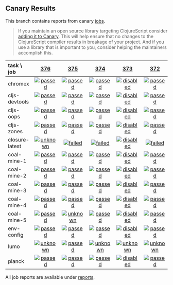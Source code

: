 ## Canary Results

This branch contains reports from canary [jobs](https://github.com/cljs-oss/canary/tree/jobs).

> If you maintain an open source library targeting ClojureScript consider [adding it to Canary](https://github.com/cljs-oss/canary/tree/master#how-to-participate). This will help ensure that no changes to the ClojureScript compiler results in breakage of your project. And if you use a library that is important to you, consider helping the maintainers accomplish this.

[//]: # (begin_overview_table)

| task \ job | <a href="reports/2018/05/10/job-000376-1.10.276-78753d3" title="job #376 finished on 2018-05-10">376</a> | <a href="reports/2018/05/09/job-000375-1.10.276-78753d3" title="job #375 finished on 2018-05-09">375</a> | <a href="reports/2018/05/08/job-000374-1.10.276-78753d3" title="job #374 finished on 2018-05-08">374</a> | <a href="reports/2018/05/07/job-000373-1.10.276-78753d3" title="job #373 finished on 2018-05-07">373</a> | <a href="reports/2018/05/07/job-000372-1.10.271-132d3aa" title="job #372 finished on 2018-05-07">372</a> | <a href="reports/2018/05/06/job-000371-1.10.271-132d3aa" title="job #371 finished on 2018-05-06">371</a> | <a href="reports/2018/05/05/job-000370-1.10.271-132d3aa" title="job #370 finished on 2018-05-05">370</a> | <a href="reports/2018/05/04/job-000369-1.10.271-132d3aa" title="job #369 finished on 2018-05-04">369</a> | <a href="reports/2018/05/03/job-000368-1.10.271-132d3aa" title="job #368 finished on 2018-05-03">368</a> | <a href="reports/2018/05/02/job-000367-1.10.271-132d3aa" title="job #367 finished on 2018-05-02">367</a> |
| :--- | :---: | :---: | :---: | :---: | :---: | :---: | :---: | :---: | :---: | :---: |
| chromex | <a href="reports/2018/05/10/job-000376-1.10.276-78753d3#-chromex"><img title="passed" src="http://box.binaryage.com/s-passed.svg"><a> | <a href="reports/2018/05/09/job-000375-1.10.276-78753d3#-chromex"><img title="passed" src="http://box.binaryage.com/s-passed.svg"><a> | <a href="reports/2018/05/08/job-000374-1.10.276-78753d3#-chromex"><img title="passed" src="http://box.binaryage.com/s-passed.svg"><a> | <a href="reports/2018/05/07/job-000373-1.10.276-78753d3#-chromex"><img title="disabled" src="http://box.binaryage.com/s-disabled.svg"><a> | <a href="reports/2018/05/07/job-000372-1.10.271-132d3aa#-chromex"><img title="passed" src="http://box.binaryage.com/s-passed.svg"><a> | <a href="reports/2018/05/06/job-000371-1.10.271-132d3aa#-chromex"><img title="passed" src="http://box.binaryage.com/s-passed.svg"><a> | <a href="reports/2018/05/05/job-000370-1.10.271-132d3aa#-chromex"><img title="passed" src="http://box.binaryage.com/s-passed.svg"><a> | <a href="reports/2018/05/04/job-000369-1.10.271-132d3aa#-chromex"><img title="passed" src="http://box.binaryage.com/s-passed.svg"><a> | <a href="reports/2018/05/03/job-000368-1.10.271-132d3aa#-chromex"><img title="passed" src="http://box.binaryage.com/s-passed.svg"><a> | <a href="reports/2018/05/02/job-000367-1.10.271-132d3aa#-chromex"><img title="passed" src="http://box.binaryage.com/s-passed.svg"><a> |
| cljs-devtools | <a href="reports/2018/05/10/job-000376-1.10.276-78753d3#-cljs-devtools"><img title="passed" src="http://box.binaryage.com/s-passed.svg"><a> | <a href="reports/2018/05/09/job-000375-1.10.276-78753d3#-cljs-devtools"><img title="passed" src="http://box.binaryage.com/s-passed.svg"><a> | <a href="reports/2018/05/08/job-000374-1.10.276-78753d3#-cljs-devtools"><img title="passed" src="http://box.binaryage.com/s-passed.svg"><a> | <a href="reports/2018/05/07/job-000373-1.10.276-78753d3#-cljs-devtools"><img title="disabled" src="http://box.binaryage.com/s-disabled.svg"><a> | <a href="reports/2018/05/07/job-000372-1.10.271-132d3aa#-cljs-devtools"><img title="passed" src="http://box.binaryage.com/s-passed.svg"><a> | <a href="reports/2018/05/06/job-000371-1.10.271-132d3aa#-cljs-devtools"><img title="passed" src="http://box.binaryage.com/s-passed.svg"><a> | <a href="reports/2018/05/05/job-000370-1.10.271-132d3aa#-cljs-devtools"><img title="passed" src="http://box.binaryage.com/s-passed.svg"><a> | <a href="reports/2018/05/04/job-000369-1.10.271-132d3aa#-cljs-devtools"><img title="passed" src="http://box.binaryage.com/s-passed.svg"><a> | <a href="reports/2018/05/03/job-000368-1.10.271-132d3aa#-cljs-devtools"><img title="passed" src="http://box.binaryage.com/s-passed.svg"><a> | <a href="reports/2018/05/02/job-000367-1.10.271-132d3aa#-cljs-devtools"><img title="passed" src="http://box.binaryage.com/s-passed.svg"><a> |
| cljs-oops | <a href="reports/2018/05/10/job-000376-1.10.276-78753d3#-cljs-oops"><img title="passed" src="http://box.binaryage.com/s-passed.svg"><a> | <a href="reports/2018/05/09/job-000375-1.10.276-78753d3#-cljs-oops"><img title="passed" src="http://box.binaryage.com/s-passed.svg"><a> | <a href="reports/2018/05/08/job-000374-1.10.276-78753d3#-cljs-oops"><img title="passed" src="http://box.binaryage.com/s-passed.svg"><a> | <a href="reports/2018/05/07/job-000373-1.10.276-78753d3#-cljs-oops"><img title="disabled" src="http://box.binaryage.com/s-disabled.svg"><a> | <a href="reports/2018/05/07/job-000372-1.10.271-132d3aa#-cljs-oops"><img title="passed" src="http://box.binaryage.com/s-passed.svg"><a> | <a href="reports/2018/05/06/job-000371-1.10.271-132d3aa#-cljs-oops"><img title="passed" src="http://box.binaryage.com/s-passed.svg"><a> | <a href="reports/2018/05/05/job-000370-1.10.271-132d3aa#-cljs-oops"><img title="passed" src="http://box.binaryage.com/s-passed.svg"><a> | <a href="reports/2018/05/04/job-000369-1.10.271-132d3aa#-cljs-oops"><img title="passed" src="http://box.binaryage.com/s-passed.svg"><a> | <a href="reports/2018/05/03/job-000368-1.10.271-132d3aa#-cljs-oops"><img title="passed" src="http://box.binaryage.com/s-passed.svg"><a> | <a href="reports/2018/05/02/job-000367-1.10.271-132d3aa#-cljs-oops"><img title="passed" src="http://box.binaryage.com/s-passed.svg"><a> |
| cljs-zones | <a href="reports/2018/05/10/job-000376-1.10.276-78753d3#-cljs-zones"><img title="passed" src="http://box.binaryage.com/s-passed.svg"><a> | <a href="reports/2018/05/09/job-000375-1.10.276-78753d3#-cljs-zones"><img title="passed" src="http://box.binaryage.com/s-passed.svg"><a> | <a href="reports/2018/05/08/job-000374-1.10.276-78753d3#-cljs-zones"><img title="passed" src="http://box.binaryage.com/s-passed.svg"><a> | <a href="reports/2018/05/07/job-000373-1.10.276-78753d3#-cljs-zones"><img title="disabled" src="http://box.binaryage.com/s-disabled.svg"><a> | <a href="reports/2018/05/07/job-000372-1.10.271-132d3aa#-cljs-zones"><img title="passed" src="http://box.binaryage.com/s-passed.svg"><a> | <a href="reports/2018/05/06/job-000371-1.10.271-132d3aa#-cljs-zones"><img title="passed" src="http://box.binaryage.com/s-passed.svg"><a> | <a href="reports/2018/05/05/job-000370-1.10.271-132d3aa#-cljs-zones"><img title="passed" src="http://box.binaryage.com/s-passed.svg"><a> | <a href="reports/2018/05/04/job-000369-1.10.271-132d3aa#-cljs-zones"><img title="passed" src="http://box.binaryage.com/s-passed.svg"><a> | <a href="reports/2018/05/03/job-000368-1.10.271-132d3aa#-cljs-zones"><img title="passed" src="http://box.binaryage.com/s-passed.svg"><a> | <a href="reports/2018/05/02/job-000367-1.10.271-132d3aa#-cljs-zones"><img title="passed" src="http://box.binaryage.com/s-passed.svg"><a> |
| closure-latest | <a href="reports/2018/05/10/job-000376-1.10.276-78753d3#-closure-latest"><img title="unknown" src="http://box.binaryage.com/s-unknown.svg"><a> | <a href="reports/2018/05/09/job-000375-1.10.276-78753d3#-closure-latest"><img title="failed" src="http://box.binaryage.com/s-failed.svg"><a> | <a href="reports/2018/05/08/job-000374-1.10.276-78753d3#-closure-latest"><img title="failed" src="http://box.binaryage.com/s-failed.svg"><a> | <a href="reports/2018/05/07/job-000373-1.10.276-78753d3#-closure-latest"><img title="disabled" src="http://box.binaryage.com/s-disabled.svg"><a> | <a href="reports/2018/05/07/job-000372-1.10.271-132d3aa#-closure-latest"><img title="failed" src="http://box.binaryage.com/s-failed.svg"><a> | <a href="reports/2018/05/06/job-000371-1.10.271-132d3aa#-closure-latest"><img title="unknown" src="http://box.binaryage.com/s-unknown.svg"><a> | <a href="reports/2018/05/05/job-000370-1.10.271-132d3aa#-closure-latest"><img title="failed" src="http://box.binaryage.com/s-failed.svg"><a> | <a href="reports/2018/05/04/job-000369-1.10.271-132d3aa#-closure-latest"><img title="failed" src="http://box.binaryage.com/s-failed.svg"><a> | <a href="reports/2018/05/03/job-000368-1.10.271-132d3aa#-closure-latest"><img title="failed" src="http://box.binaryage.com/s-failed.svg"><a> | <a href="reports/2018/05/02/job-000367-1.10.271-132d3aa#-closure-latest"><img title="failed" src="http://box.binaryage.com/s-failed.svg"><a> |
| coal-mine-1 | <a href="reports/2018/05/10/job-000376-1.10.276-78753d3#-coal-mine-1"><img title="passed" src="http://box.binaryage.com/s-passed.svg"><a> | <a href="reports/2018/05/09/job-000375-1.10.276-78753d3#-coal-mine-1"><img title="passed" src="http://box.binaryage.com/s-passed.svg"><a> | <a href="reports/2018/05/08/job-000374-1.10.276-78753d3#-coal-mine-1"><img title="passed" src="http://box.binaryage.com/s-passed.svg"><a> | <a href="reports/2018/05/07/job-000373-1.10.276-78753d3#-coal-mine-1"><img title="disabled" src="http://box.binaryage.com/s-disabled.svg"><a> | <a href="reports/2018/05/07/job-000372-1.10.271-132d3aa#-coal-mine-1"><img title="passed" src="http://box.binaryage.com/s-passed.svg"><a> | <a href="reports/2018/05/06/job-000371-1.10.271-132d3aa#-coal-mine-1"><img title="passed" src="http://box.binaryage.com/s-passed.svg"><a> | <a href="reports/2018/05/05/job-000370-1.10.271-132d3aa#-coal-mine-1"><img title="passed" src="http://box.binaryage.com/s-passed.svg"><a> | <a href="reports/2018/05/04/job-000369-1.10.271-132d3aa#-coal-mine-1"><img title="passed" src="http://box.binaryage.com/s-passed.svg"><a> | <a href="reports/2018/05/03/job-000368-1.10.271-132d3aa#-coal-mine-1"><img title="passed" src="http://box.binaryage.com/s-passed.svg"><a> | <a href="reports/2018/05/02/job-000367-1.10.271-132d3aa#-coal-mine-1"><img title="passed" src="http://box.binaryage.com/s-passed.svg"><a> |
| coal-mine-2 | <a href="reports/2018/05/10/job-000376-1.10.276-78753d3#-coal-mine-2"><img title="passed" src="http://box.binaryage.com/s-passed.svg"><a> | <a href="reports/2018/05/09/job-000375-1.10.276-78753d3#-coal-mine-2"><img title="passed" src="http://box.binaryage.com/s-passed.svg"><a> | <a href="reports/2018/05/08/job-000374-1.10.276-78753d3#-coal-mine-2"><img title="passed" src="http://box.binaryage.com/s-passed.svg"><a> | <a href="reports/2018/05/07/job-000373-1.10.276-78753d3#-coal-mine-2"><img title="disabled" src="http://box.binaryage.com/s-disabled.svg"><a> | <a href="reports/2018/05/07/job-000372-1.10.271-132d3aa#-coal-mine-2"><img title="passed" src="http://box.binaryage.com/s-passed.svg"><a> | <a href="reports/2018/05/06/job-000371-1.10.271-132d3aa#-coal-mine-2"><img title="passed" src="http://box.binaryage.com/s-passed.svg"><a> | <a href="reports/2018/05/05/job-000370-1.10.271-132d3aa#-coal-mine-2"><img title="passed" src="http://box.binaryage.com/s-passed.svg"><a> | <a href="reports/2018/05/04/job-000369-1.10.271-132d3aa#-coal-mine-2"><img title="passed" src="http://box.binaryage.com/s-passed.svg"><a> | <a href="reports/2018/05/03/job-000368-1.10.271-132d3aa#-coal-mine-2"><img title="passed" src="http://box.binaryage.com/s-passed.svg"><a> | <a href="reports/2018/05/02/job-000367-1.10.271-132d3aa#-coal-mine-2"><img title="passed" src="http://box.binaryage.com/s-passed.svg"><a> |
| coal-mine-3 | <a href="reports/2018/05/10/job-000376-1.10.276-78753d3#-coal-mine-3"><img title="passed" src="http://box.binaryage.com/s-passed.svg"><a> | <a href="reports/2018/05/09/job-000375-1.10.276-78753d3#-coal-mine-3"><img title="passed" src="http://box.binaryage.com/s-passed.svg"><a> | <a href="reports/2018/05/08/job-000374-1.10.276-78753d3#-coal-mine-3"><img title="passed" src="http://box.binaryage.com/s-passed.svg"><a> | <a href="reports/2018/05/07/job-000373-1.10.276-78753d3#-coal-mine-3"><img title="disabled" src="http://box.binaryage.com/s-disabled.svg"><a> | <a href="reports/2018/05/07/job-000372-1.10.271-132d3aa#-coal-mine-3"><img title="passed" src="http://box.binaryage.com/s-passed.svg"><a> | <a href="reports/2018/05/06/job-000371-1.10.271-132d3aa#-coal-mine-3"><img title="passed" src="http://box.binaryage.com/s-passed.svg"><a> | <a href="reports/2018/05/05/job-000370-1.10.271-132d3aa#-coal-mine-3"><img title="passed" src="http://box.binaryage.com/s-passed.svg"><a> | <a href="reports/2018/05/04/job-000369-1.10.271-132d3aa#-coal-mine-3"><img title="passed" src="http://box.binaryage.com/s-passed.svg"><a> | <a href="reports/2018/05/03/job-000368-1.10.271-132d3aa#-coal-mine-3"><img title="passed" src="http://box.binaryage.com/s-passed.svg"><a> | <a href="reports/2018/05/02/job-000367-1.10.271-132d3aa#-coal-mine-3"><img title="passed" src="http://box.binaryage.com/s-passed.svg"><a> |
| coal-mine-4 | <a href="reports/2018/05/10/job-000376-1.10.276-78753d3#-coal-mine-4"><img title="passed" src="http://box.binaryage.com/s-passed.svg"><a> | <a href="reports/2018/05/09/job-000375-1.10.276-78753d3#-coal-mine-4"><img title="passed" src="http://box.binaryage.com/s-passed.svg"><a> | <a href="reports/2018/05/08/job-000374-1.10.276-78753d3#-coal-mine-4"><img title="passed" src="http://box.binaryage.com/s-passed.svg"><a> | <a href="reports/2018/05/07/job-000373-1.10.276-78753d3#-coal-mine-4"><img title="disabled" src="http://box.binaryage.com/s-disabled.svg"><a> | <a href="reports/2018/05/07/job-000372-1.10.271-132d3aa#-coal-mine-4"><img title="passed" src="http://box.binaryage.com/s-passed.svg"><a> | <a href="reports/2018/05/06/job-000371-1.10.271-132d3aa#-coal-mine-4"><img title="passed" src="http://box.binaryage.com/s-passed.svg"><a> | <a href="reports/2018/05/05/job-000370-1.10.271-132d3aa#-coal-mine-4"><img title="passed" src="http://box.binaryage.com/s-passed.svg"><a> | <a href="reports/2018/05/04/job-000369-1.10.271-132d3aa#-coal-mine-4"><img title="passed" src="http://box.binaryage.com/s-passed.svg"><a> | <a href="reports/2018/05/03/job-000368-1.10.271-132d3aa#-coal-mine-4"><img title="passed" src="http://box.binaryage.com/s-passed.svg"><a> | <a href="reports/2018/05/02/job-000367-1.10.271-132d3aa#-coal-mine-4"><img title="passed" src="http://box.binaryage.com/s-passed.svg"><a> |
| coal-mine-5 | <a href="reports/2018/05/10/job-000376-1.10.276-78753d3#-coal-mine-5"><img title="passed" src="http://box.binaryage.com/s-passed.svg"><a> | <a href="reports/2018/05/09/job-000375-1.10.276-78753d3#-coal-mine-5"><img title="unknown" src="http://box.binaryage.com/s-unknown.svg"><a> | <a href="reports/2018/05/08/job-000374-1.10.276-78753d3#-coal-mine-5"><img title="passed" src="http://box.binaryage.com/s-passed.svg"><a> | <a href="reports/2018/05/07/job-000373-1.10.276-78753d3#-coal-mine-5"><img title="disabled" src="http://box.binaryage.com/s-disabled.svg"><a> | <a href="reports/2018/05/07/job-000372-1.10.271-132d3aa#-coal-mine-5"><img title="passed" src="http://box.binaryage.com/s-passed.svg"><a> | <a href="reports/2018/05/06/job-000371-1.10.271-132d3aa#-coal-mine-5"><img title="passed" src="http://box.binaryage.com/s-passed.svg"><a> | <a href="reports/2018/05/05/job-000370-1.10.271-132d3aa#-coal-mine-5"><img title="passed" src="http://box.binaryage.com/s-passed.svg"><a> | <a href="reports/2018/05/04/job-000369-1.10.271-132d3aa#-coal-mine-5"><img title="passed" src="http://box.binaryage.com/s-passed.svg"><a> | <a href="reports/2018/05/03/job-000368-1.10.271-132d3aa#-coal-mine-5"><img title="passed" src="http://box.binaryage.com/s-passed.svg"><a> | <a href="reports/2018/05/02/job-000367-1.10.271-132d3aa#-coal-mine-5"><img title="passed" src="http://box.binaryage.com/s-passed.svg"><a> |
| env-config | <a href="reports/2018/05/10/job-000376-1.10.276-78753d3#-env-config"><img title="passed" src="http://box.binaryage.com/s-passed.svg"><a> | <a href="reports/2018/05/09/job-000375-1.10.276-78753d3#-env-config"><img title="passed" src="http://box.binaryage.com/s-passed.svg"><a> | <a href="reports/2018/05/08/job-000374-1.10.276-78753d3#-env-config"><img title="passed" src="http://box.binaryage.com/s-passed.svg"><a> | <a href="reports/2018/05/07/job-000373-1.10.276-78753d3#-env-config"><img title="disabled" src="http://box.binaryage.com/s-disabled.svg"><a> | <a href="reports/2018/05/07/job-000372-1.10.271-132d3aa#-env-config"><img title="passed" src="http://box.binaryage.com/s-passed.svg"><a> | <a href="reports/2018/05/06/job-000371-1.10.271-132d3aa#-env-config"><img title="passed" src="http://box.binaryage.com/s-passed.svg"><a> | <a href="reports/2018/05/05/job-000370-1.10.271-132d3aa#-env-config"><img title="passed" src="http://box.binaryage.com/s-passed.svg"><a> | <a href="reports/2018/05/04/job-000369-1.10.271-132d3aa#-env-config"><img title="failed" src="http://box.binaryage.com/s-failed.svg"><a> | <a href="reports/2018/05/03/job-000368-1.10.271-132d3aa#-env-config"><img title="passed" src="http://box.binaryage.com/s-passed.svg"><a> | <a href="reports/2018/05/02/job-000367-1.10.271-132d3aa#-env-config"><img title="passed" src="http://box.binaryage.com/s-passed.svg"><a> |
| lumo | <a href="reports/2018/05/10/job-000376-1.10.276-78753d3#-lumo"><img title="unknown" src="http://box.binaryage.com/s-unknown.svg"><a> | <a href="reports/2018/05/09/job-000375-1.10.276-78753d3#-lumo"><img title="passed" src="http://box.binaryage.com/s-passed.svg"><a> | <a href="reports/2018/05/08/job-000374-1.10.276-78753d3#-lumo"><img title="unknown" src="http://box.binaryage.com/s-unknown.svg"><a> | <a href="reports/2018/05/07/job-000373-1.10.276-78753d3#-lumo"><img title="unknown" src="http://box.binaryage.com/s-unknown.svg"><a> | <a href="reports/2018/05/07/job-000372-1.10.271-132d3aa#-lumo"><img title="unknown" src="http://box.binaryage.com/s-unknown.svg"><a> | <a href="reports/2018/05/06/job-000371-1.10.271-132d3aa#-lumo"><img title="failed" src="http://box.binaryage.com/s-failed.svg"><a> | <a href="reports/2018/05/05/job-000370-1.10.271-132d3aa#-lumo"><img title="failed" src="http://box.binaryage.com/s-failed.svg"><a> | <a href="reports/2018/05/04/job-000369-1.10.271-132d3aa#-lumo"><img title="failed" src="http://box.binaryage.com/s-failed.svg"><a> | <a href="reports/2018/05/03/job-000368-1.10.271-132d3aa#-lumo"><img title="failed" src="http://box.binaryage.com/s-failed.svg"><a> | <a href="reports/2018/05/02/job-000367-1.10.271-132d3aa#-lumo"><img title="failed" src="http://box.binaryage.com/s-failed.svg"><a> |
| planck | <a href="reports/2018/05/10/job-000376-1.10.276-78753d3#-planck"><img title="passed" src="http://box.binaryage.com/s-passed.svg"><a> | <a href="reports/2018/05/09/job-000375-1.10.276-78753d3#-planck"><img title="passed" src="http://box.binaryage.com/s-passed.svg"><a> | <a href="reports/2018/05/08/job-000374-1.10.276-78753d3#-planck"><img title="passed" src="http://box.binaryage.com/s-passed.svg"><a> | <a href="reports/2018/05/07/job-000373-1.10.276-78753d3#-planck"><img title="disabled" src="http://box.binaryage.com/s-disabled.svg"><a> | <a href="reports/2018/05/07/job-000372-1.10.271-132d3aa#-planck"><img title="passed" src="http://box.binaryage.com/s-passed.svg"><a> | <a href="reports/2018/05/06/job-000371-1.10.271-132d3aa#-planck"><img title="passed" src="http://box.binaryage.com/s-passed.svg"><a> | <a href="reports/2018/05/05/job-000370-1.10.271-132d3aa#-planck"><img title="passed" src="http://box.binaryage.com/s-passed.svg"><a> | <a href="reports/2018/05/04/job-000369-1.10.271-132d3aa#-planck"><img title="passed" src="http://box.binaryage.com/s-passed.svg"><a> | <a href="reports/2018/05/03/job-000368-1.10.271-132d3aa#-planck"><img title="passed" src="http://box.binaryage.com/s-passed.svg"><a> | <a href="reports/2018/05/02/job-000367-1.10.271-132d3aa#-planck"><img title="passed" src="http://box.binaryage.com/s-passed.svg"><a> |

[//]: # (end_overview_table)

All job reports are available under [reports](reports).
